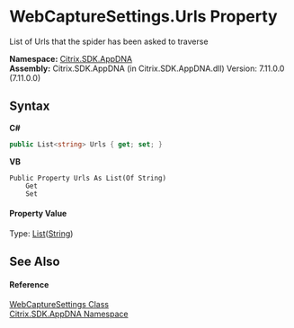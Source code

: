 # WebCaptureSettings.Urls Property 
 

List of Urls that the spider has been asked to traverse

**Namespace:**&nbsp;[Citrix.SDK.AppDNA](index.md)<br />**Assembly:**&nbsp;Citrix.SDK.AppDNA (in Citrix.SDK.AppDNA.dll) Version: 7.11.0.0 (7.11.0.0)

## Syntax

**C#**
```csharp
public List<string> Urls { get; set; }
```

**VB**
```vbnet
Public Property Urls As List(Of String)
	Get
	Set
```


#### Property Value
Type: <a href="http://msdn2.microsoft.com/en-us/library/6sh2ey19" target="_blank">List</a>(<a href="http://msdn2.microsoft.com/en-us/library/s1wwdcbf" target="_blank">String</a>)

## See Also


#### Reference
<a href="41bee116-046f-0e5f-a600-66668810dae3">WebCaptureSettings Class</a><br /><a href="fe2d265b-410b-8b11-1eb4-a790e0b062bf">Citrix.SDK.AppDNA Namespace</a><br />